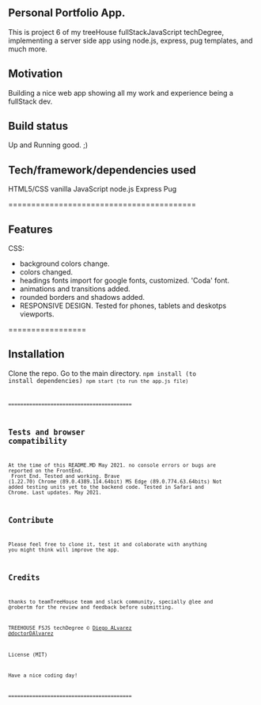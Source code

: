 ## Personal Portfolio App.
This is project 6 of my treeHouse fullStackJavaScript techDegree, implementing a server side app using node.js, express, pug templates, and much more.

## Motivation
Building a nice web app showing all my work and experience being a fullStack dev.

## Build status
Up and Running good. ;)


## Tech/framework/dependencies used
HTML5/CSS
vanilla JavaScript
node.js
Express
Pug

=========================================

## Features
CSS:
* background colors change.
* colors changed.
* headings fonts import for google fonts, customized. 'Coda' font.
* animations and transitions added.
* rounded borders and shadows added.
* RESPONSIVE DESIGN. Tested for phones, tablets and deskotps viewports. 

=================

## Installation
Clone the repo. Go to the main directory.
<code>npm install (to install dependencies)
<code>npm start (to run the app.js file)

=========================================

## Tests and browser compatibility
At the time of this README.MD May 2021. no console errors or bugs are reported on the FrontEnd. <br>
Front End. Tested and working. Brave (1.22.70) Chrome (89.0.4389.114.64bit) MS Edge (89.0.774.63.64bits)
Not added testing units yet to the backend code. Tested in Safari and Chrome. Last updates. May 2021.

## Contribute
Please feel free to clone it, test it and colaborate with anything you might think will improve the app.

## Credits
thanks to teamTreeHouse team and slack community, specially @lee and @robertm for the review and feedback before submitting.

TREEHOUSE FSJS techDegree © [Diego ALvarez @doctorDAlvarez]()

License (MIT)

Have a nice coding day!

=========================================
